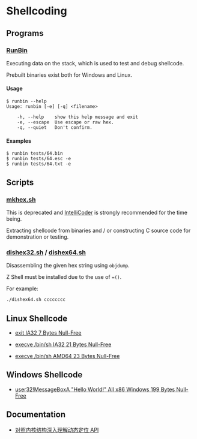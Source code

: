 # Shellcoding


## Programs


### [RunBin](./runbin/runbin.c)

Executing data on the stack, which is used to test and debug shellcode.

Prebuilt binaries exist both for Windows and Linux.

#### Usage

```
$ runbin --help
Usage: runbin [-e] [-q] <filename>

    -h, --help    show this help message and exit
    -e, --escape  Use escape or raw hex.
    -q, --quiet   Don't confirm.
```

#### Examples

```
$ runbin tests/64.bin
$ runbin tests/64.esc -e
$ runbin tests/64.txt -e
```


## Scripts


### [mkhex.sh](./historic/mkhex.sh)

This is deprecated
and [IntelliCoder] is strongly recommended for the time being.

Extracting shellcode from binaries
and / or constructing C source code for demonstration or testing.


### [dishex32.sh](./sh/dishex32.sh) / [dishex64.sh](./sh/dishex64.sh)

Disassembling the given hex string using `objdump`.

Z Shell must be installed due to the use of `=()`.

For example:

```bash
./dishex64.sh cccccccc
```


## Linux Shellcode

- [exit IA32 7 Bytes Null-Free](./linux/exit/expert.s)

- [execve /bin/sh IA32 21 Bytes Null-Free](./linux/sh/push.s)

- [execve /bin/sh AMD64 23 Bytes Null-Free](./linux/sh/push64.s)


## Windows Shellcode

- [user32!MessageBoxA "Hello World!" All x86 Windows 199 Bytes Null-Free](./windows/messagebox/messagebox32.asm)


## Documentation

- [对照内核结构深入理解动态定位 API](./doc/api-res-zh_CN.md)


[IntelliCoder]: https://github.com/NoviceLive/intellicoder
